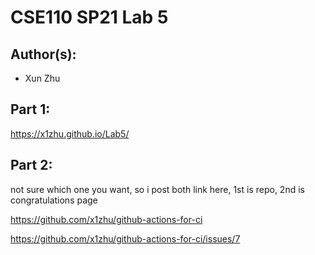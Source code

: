 # CSE110 SP21 Lab 5

## Author(s):
- Xun Zhu

## Part 1:

https://x1zhu.github.io/Lab5/

## Part 2:
not sure which one you want, so i post both link here, 1st is repo, 2nd is congratulations page

https://github.com/x1zhu/github-actions-for-ci

https://github.com/x1zhu/github-actions-for-ci/issues/7